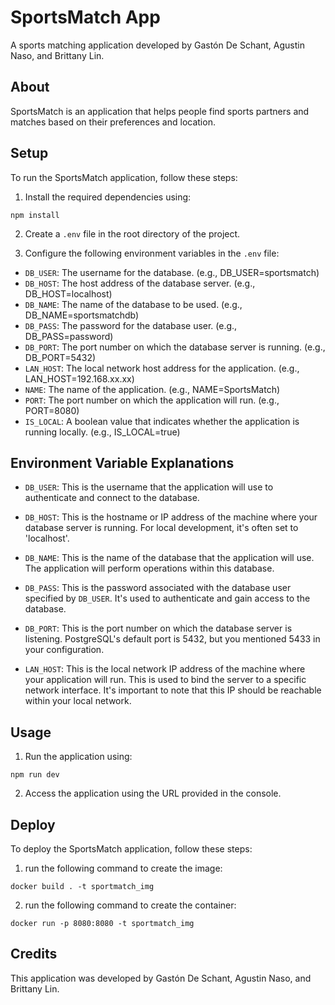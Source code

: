 # SportsMatch App

A sports matching application developed by Gastón De Schant, Agustin Naso, and Brittany Lin.

## About

SportsMatch is an application that helps people find sports partners and matches based on their preferences and location.

## Setup

To run the SportsMatch application, follow these steps:

1. Install the required dependencies using:

`npm install`

2. Create a `.env` file in the root directory of the project.

3. Configure the following environment variables in the `.env` file:

- `DB_USER`: The username for the database. (e.g., DB_USER=sportsmatch)
- `DB_HOST`: The host address of the database server. (e.g., DB_HOST=localhost)
- `DB_NAME`: The name of the database to be used. (e.g., DB_NAME=sportsmatchdb)
- `DB_PASS`: The password for the database user. (e.g., DB_PASS=password)
- `DB_PORT`: The port number on which the database server is running. (e.g., DB_PORT=5432)
- `LAN_HOST`: The local network host address for the application. (e.g., LAN_HOST=192.168.xx.xx)
- `NAME`: The name of the application. (e.g., NAME=SportsMatch)
- `PORT`: The port number on which the application will run. (e.g., PORT=8080)
- `IS_LOCAL`: A boolean value that indicates whether the application is running locally. (e.g., IS_LOCAL=true)

## Environment Variable Explanations

- `DB_USER`: This is the username that the application will use to authenticate and connect to the database.

- `DB_HOST`: This is the hostname or IP address of the machine where your database server is running. For local development, it's often set to 'localhost'.

- `DB_NAME`: This is the name of the database that the application will use. The application will perform operations within this database.

- `DB_PASS`: This is the password associated with the database user specified by `DB_USER`. It's used to authenticate and gain access to the database.

- `DB_PORT`: This is the port number on which the database server is listening. PostgreSQL's default port is 5432, but you mentioned 5433 in your configuration.

- `LAN_HOST`: This is the local network IP address of the machine where your application will run. This is used to bind the server to a specific network interface. It's important to note that this IP should be reachable within your local network.

## Usage

1. Run the application using:

`npm run dev`

2. Access the application using the URL provided in the console.

## Deploy

To deploy the SportsMatch application, follow these steps:

1. run the following command to create the image:

`docker build . -t sportmatch_img`

2. run the following command to create the container:

`docker run -p 8080:8080 -t sportmatch_img`

## Credits

This application was developed by Gastón De Schant, Agustin Naso, and Brittany Lin.
